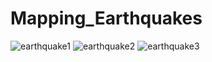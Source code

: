 # Mapping_Earthquakes
![earthquake1](https://user-images.githubusercontent.com/100329223/172075706-1cd1eb12-9ff7-4462-912d-f394ef58d9a0.png)
![earthquake2](https://user-images.githubusercontent.com/100329223/172075715-46a912d1-18fd-4070-b901-23d64999e020.png)
![earthquake3](https://user-images.githubusercontent.com/100329223/172075720-720b9942-de5a-42d1-a43b-a4600ba20288.png)
